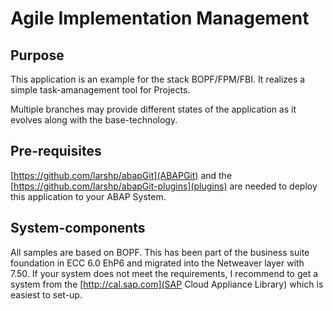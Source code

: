 # Agile Implementation Management 

## Purpose
This application is an example for the stack BOPF/FPM/FBI.
It realizes a simple task-amanagement tool for Projects.

Multiple branches may provide different states of the application as it evolves along with the base-technology.

## Pre-requisites
[https://github.com/larshp/abapGit](ABAPGit) and the [https://github.com/larshp/abapGit-plugins](plugins) are needed to deploy this application to your ABAP System.

## System-components
All samples are based on BOPF. This has been part of the business suite foundation in ECC 6.0 EhP6 and migrated into the Netweaver layer with 7.50. If your system does not meet the requirements, I recommend to get a system from the [http://cal.sap.com](SAP Cloud Appliance Library) which is easiest to set-up.

